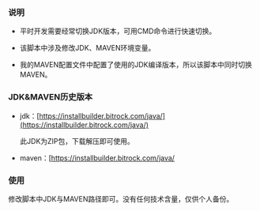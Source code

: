 ### 说明

- 平时开发需要经常切换JDK版本，可用CMD命令进行快速切换。

- 该脚本中涉及修改JDK、MAVEN环境变量。
- 我的MAVEN配置文件中配置了使用的JDK编译版本，所以该脚本中同时切换MAVEN。

### JDK&MAVEN历史版本

- jdk：[https://installbuilder.bitrock.com/java/](https://installbuilder.bitrock.com/java/)

  此JDK为ZIP包，下载解压即可使用。

- maven：[https://installbuilder.bitrock.com/java/

### 使用

修改脚本中JDK与MAVEN路径即可。没有任何技术含量，仅供个人备份。